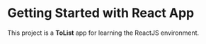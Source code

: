# Getting Started with React App

This project is a **ToList** app for learning the ReactJS environment.

